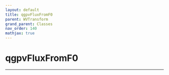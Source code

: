 ```yaml
---
layout: default
title: qgpvFluxFromF0
parent: WVTransform
grand_parent: Classes
nav_order: 140
mathjax: true
---
```


#  qgpvFluxFromF0




---

